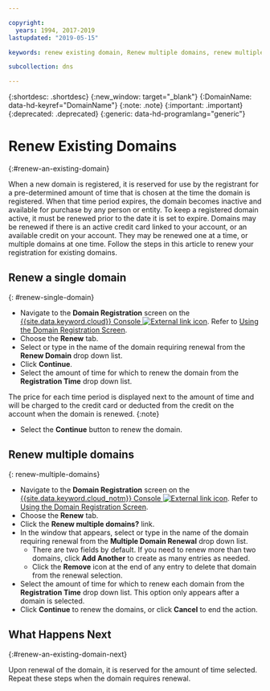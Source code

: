 ```yaml
---

copyright:
  years: 1994, 2017-2019
lastupdated: "2019-05-15"

keywords: renew existing domain, Renew multiple domains, renew multiple existing domains

subcollection: dns

---
```


{:shortdesc: .shortdesc}
{:new_window: target="_blank"}
{:DomainName: data-hd-keyref="DomainName"}
{:note: .note}
{:important: .important}
{:deprecated: .deprecated}
{:generic: data-hd-programlang="generic"}

# Renew Existing Domains
{:#renew-an-existing-domain}

When a new domain is registered, it is reserved for use by the registrant for a pre-determined amount of time that is chosen at the time the domain is registered. When that time period expires, the domain becomes inactive and available for purchase by any person or entity. To keep a registered domain active, it must be renewed prior to the date it is set to expire. Domains may be renewed if there is an active credit card linked to your account, or an available credit on your account. They may be renewed one at a time, or multiple domains at one time. Follow the steps in this article to renew your registration for existing domains.

## Renew a single domain
{: #renew-single-domain}

* Navigate to the **Domain Registration** screen on the [{{site.data.keyword.cloud}} Console ![External link icon](../../icons/launch-glyph.svg "External link icon")](https://{DomainName}/). Refer to [Using the Domain Registration Screen](/docs/infrastructure/dns?topic=dns-how-to-use-the-domain-registration-screen).
* Choose the **Renew** tab.
* Select or type in the name of the domain requiring renewal from the **Renew Domain** drop down list.
* Click **Continue**.
* Select the amount of time for which to renew the domain from the **Registration Time** drop down list.

The price for each time period is displayed next to the amount of time and will be charged to the credit card or deducted from the credit on the account when the domain is renewed.
{:note}

* Select the **Continue** button to renew the domain.

## Renew multiple domains
{: renew-multiple-domains}

* Navigate to the **Domain Registration** screen on the [{{site.data.keyword.cloud_notm}} Console ![External link icon](../../icons/launch-glyph.svg "External link icon")](https://{DomainName}/). Refer to [Using the Domain Registration Screen](/docs/infrastructure/dns?topic=dns-how-to-use-the-domain-registration-screen).
* Choose the **Renew** tab.
* Click the **Renew multiple domains?** link.
* In the window that appears, select or type in the name of the domain requiring renewal from the **Multiple Domain Renewal** drop down list.
  * There are two fields by default. If you need to renew more than two domains, click **Add Another** to create as many entries as needed.
  * Click the **Remove** icon at the end of any entry to delete that domain from the renewal selection.
* Select the amount of time for which to renew each domain from the **Registration Time** drop down list. This option only appears after a domain is selected.
* Click **Continue** to renew the domains, or click **Cancel** to end the action.


## What Happens Next
{:#renew-an-existing-domain-next}

Upon renewal of the domain, it is reserved for the amount of time selected. Repeat these steps when the domain requires renewal.
